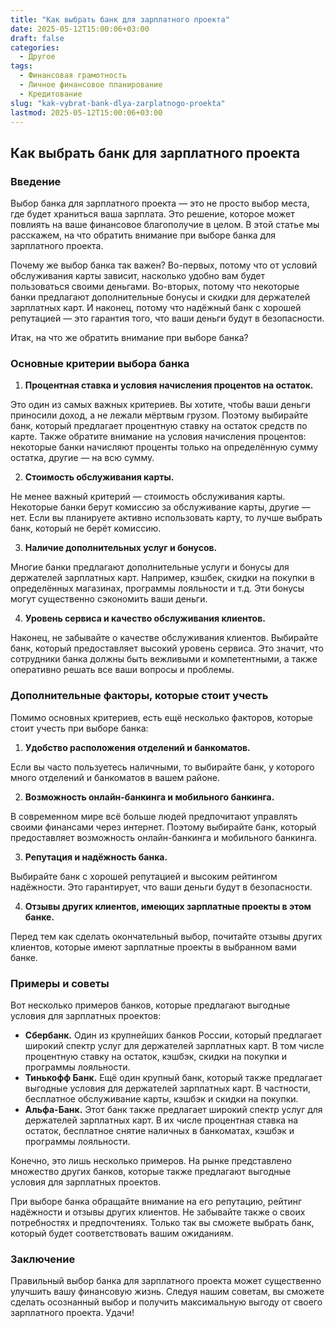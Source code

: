 ```yaml
---
title: "Как выбрать банк для зарплатного проекта"
date: 2025-05-12T15:00:06+03:00
draft: false
categories:
  - Другое
tags:
  - Финансовая грамотность
  - Личное финансовое планирование
  - Кредитование
slug: "kak-vybrat-bank-dlya-zarplatnogo-proekta"
lastmod: 2025-05-12T15:00:06+03:00
---
```


## Как выбрать банк для зарплатного проекта

### Введение

Выбор банка для зарплатного проекта — это не просто выбор места, где будет храниться ваша зарплата. Это решение, которое может повлиять на ваше финансовое благополучие в целом. В этой статье мы расскажем, на что обратить внимание при выборе банка для зарплатного проекта.

Почему же выбор банка так важен? Во-первых, потому что от условий обслуживания карты зависит, насколько удобно вам будет пользоваться своими деньгами. Во-вторых, потому что некоторые банки предлагают дополнительные бонусы и скидки для держателей зарплатных карт. И наконец, потому что надёжный банк с хорошей репутацией — это гарантия того, что ваши деньги будут в безопасности.

Итак, на что же обратить внимание при выборе банка?

### Основные критерии выбора банка

1. **Процентная ставка и условия начисления процентов на остаток.**

Это один из самых важных критериев. Вы хотите, чтобы ваши деньги приносили доход, а не лежали мёртвым грузом. Поэтому выбирайте банк, который предлагает процентную ставку на остаток средств по карте. Также обратите внимание на условия начисления процентов: некоторые банки начисляют проценты только на определённую сумму остатка, другие — на всю сумму.

2. **Стоимость обслуживания карты.**

Не менее важный критерий — стоимость обслуживания карты. Некоторые банки берут комиссию за обслуживание карты, другие — нет. Если вы планируете активно использовать карту, то лучше выбрать банк, который не берёт комиссию.

3. **Наличие дополнительных услуг и бонусов.**

Многие банки предлагают дополнительные услуги и бонусы для держателей зарплатных карт. Например, кэшбек, скидки на покупки в определённых магазинах, программы лояльности и т.д. Эти бонусы могут существенно сэкономить ваши деньги.

4. **Уровень сервиса и качество обслуживания клиентов.**

Наконец, не забывайте о качестве обслуживания клиентов. Выбирайте банк, который предоставляет высокий уровень сервиса. Это значит, что сотрудники банка должны быть вежливыми и компетентными, а также оперативно решать все ваши вопросы и проблемы.

### Дополнительные факторы, которые стоит учесть

Помимо основных критериев, есть ещё несколько факторов, которые стоит учесть при выборе банка:

1. **Удобство расположения отделений и банкоматов.**

Если вы часто пользуетесь наличными, то выбирайте банк, у которого много отделений и банкоматов в вашем районе.

2. **Возможность онлайн-банкинга и мобильного банкинга.**

В современном мире всё больше людей предпочитают управлять своими финансами через интернет. Поэтому выбирайте банк, который предоставляет возможность онлайн-банкинга и мобильного банкинга.

3. **Репутация и надёжность банка.**

Выбирайте банк с хорошей репутацией и высоким рейтингом надёжности. Это гарантирует, что ваши деньги будут в безопасности.

4. **Отзывы других клиентов, имеющих зарплатные проекты в этом банке.**

Перед тем как сделать окончательный выбор, почитайте отзывы других клиентов, которые имеют зарплатные проекты в выбранном вами банке.

### Примеры и советы

Вот несколько примеров банков, которые предлагают выгодные условия для зарплатных проектов:

* **Сбербанк.** Один из крупнейших банков России, который предлагает широкий спектр услуг для держателей зарплатных карт. В том числе процентную ставку на остаток, кэшбэк, скидки на покупки и программы лояльности.
* **Тинькофф Банк.** Ещё один крупный банк, который также предлагает выгодные условия для держателей зарплатных карт. В частности, бесплатное обслуживание карты, кэшбэк и скидки на покупки.
* **Альфа-Банк.** Этот банк также предлагает широкий спектр услуг для держателей зарплатных карт. В их числе процентная ставка на остаток, бесплатное снятие наличных в банкоматах, кэшбэк и программы лояльности.

Конечно, это лишь несколько примеров. На рынке представлено множество других банков, которые также предлагают выгодные условия для зарплатных проектов.

При выборе банка обращайте внимание на его репутацию, рейтинг надёжности и отзывы других клиентов. Не забывайте также о своих потребностях и предпочтениях. Только так вы сможете выбрать банк, который будет соответствовать вашим ожиданиям.

### Заключение

Правильный выбор банка для зарплатного проекта может существенно улучшить вашу финансовую жизнь. Следуя нашим советам, вы сможете сделать осознанный выбор и получить максимальную выгоду от своего зарплатного проекта. Удачи!

